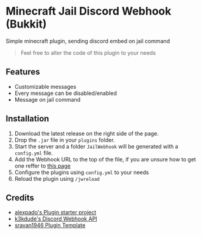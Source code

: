 # Minecraft Jail Discord Webhook (Bukkit)

Simple minecraft plugin, sending discord embed on jail command

>Feel free to alter the code of this plugin to your needs

## Features
* Customizable messages
* Every message can be disabled/enabled
* Message on jail command


## Installation
1. Download the latest release on the right side of the page.
2. Drop the `.jar` file in your `plugins` folder.
3. Start the server and a folder `JailWebhook` will be generated with a `config.yml` file.
4. Add the Webhook URL to the top of the file, if you are unsure how to get one reffer to [this page](https://support.discord.com/hc/en-us/articles/228383668-Intro-to-Webhooks)
5. Configure the plugins using `config.yml` to your needs
6. Reload the plugin using `/jwreload`


## Credits
* [alexpado's Plugin starter project](https://github.com/alexpado/papermc-plugin-starter)
* [k3kdude's Discord Webhook API](https://gist.github.com/k3kdude/fba6f6b37594eae3d6f9475330733bdb)
* [sravan1946 Plugin Template](https://github.com/sravan1946/Minecraft-Server-Discord-Webhook)
